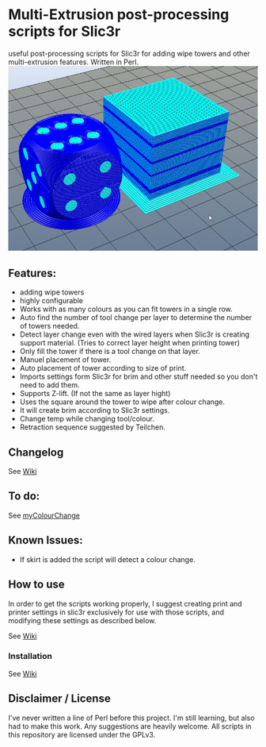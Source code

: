 # Multi-Extrusion post-processing scripts for Slic3r
useful post-processing scripts for Slic3r for adding wipe towers and other multi-extrusion features. Written in Perl.
![example g-code](https://raw.githubusercontent.com/TheNEStOnline/Multi-Extrusion-post-processing-scripts-for-Slic3r/6c7a91dbf7c16d14acc304833537346e233451eb/Example_Images/2_Color_Dice.png)
## Features:
- adding wipe towers
- highly configurable
- Works with as many colours as you can fit towers in a single row.
- Auto find the number of tool change per layer to determine the number of towers needed.
- Detect layer change even with the wired layers when Slic3r is creating support material. (Tries to correct layer height when printing tower)
- Only fill the tower if there is a tool change on that layer.
- Manuel placement of tower.
- Auto placement of tower according to size of print.
- Imports settings form Slic3r for brim and other stuff needed so you don't need to add them.
- Supports Z-lift. (If not the same as layer hight)
- Uses the square around the tower to wipe after colour change.
- It will create brim according to Slic3r settings.
- Change temp while changing tool/colour.
- Retraction sequence suggested by Teilchen.

## Changelog
See [Wiki](https://github.com/TheNEStOnline/Multi-Extrusion-post-processing-scripts-for-Slic3r/wiki)

## To do:
See [myColourChange](https://github.com/TheNEStOnline/Multi-Extrusion-post-processing-scripts-for-Slic3r/projects/1)

## Known Issues:
- If skirt is added the script will detect a colour change.

## How to use
In order to get the scripts working properly, I suggest creating print and printer settings in slic3r exclusively for use with those scripts, and modifying these settings as described below.

See [Wiki](https://github.com/TheNEStOnline/Multi-Extrusion-post-processing-scripts-for-Slic3r/wiki)

### Installation
See [Wiki](https://github.com/TheNEStOnline/Multi-Extrusion-post-processing-scripts-for-Slic3r/wiki)

## Disclaimer / License
I've never written a line of Perl before this project. I'm still learning, but also had to make this work. Any suggestions are heavily welcome.
All scripts in this repository are licensed under the GPLv3.
